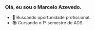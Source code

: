 ### Olá, eu sou o Marcelo Azevedo.

- 🔭 Buscando oportunidade profissional.
- 📚 Cursando o 1º semestre de ADS.
